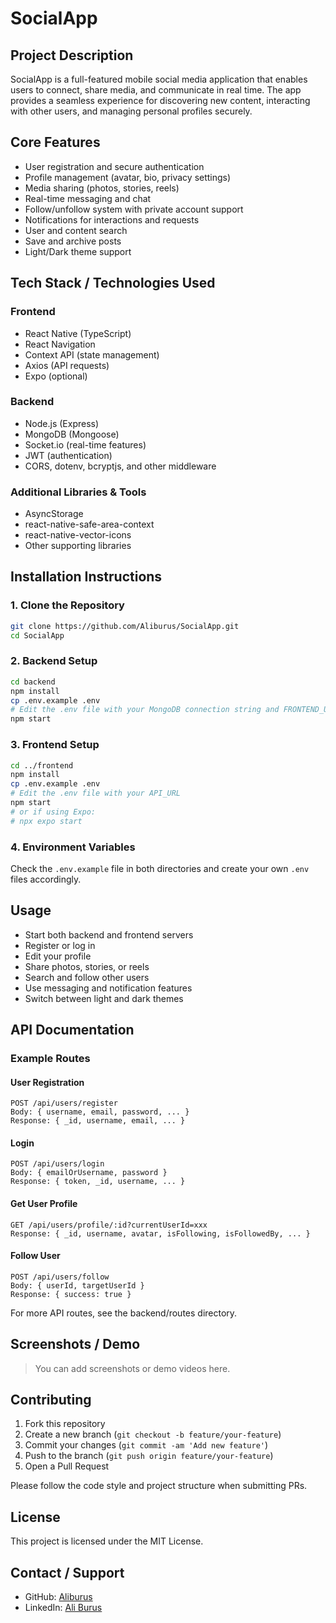 # SocialApp

## Project Description

SocialApp is a full-featured mobile social media application that enables users to connect, share media, and communicate in real time. The app provides a seamless experience for discovering new content, interacting with other users, and managing personal profiles securely.

## Core Features

- User registration and secure authentication
- Profile management (avatar, bio, privacy settings)
- Media sharing (photos, stories, reels)
- Real-time messaging and chat
- Follow/unfollow system with private account support
- Notifications for interactions and requests
- User and content search
- Save and archive posts
- Light/Dark theme support

## Tech Stack / Technologies Used

### Frontend

- React Native (TypeScript)
- React Navigation
- Context API (state management)
- Axios (API requests)
- Expo (optional)

### Backend

- Node.js (Express)
- MongoDB (Mongoose)
- Socket.io (real-time features)
- JWT (authentication)
- CORS, dotenv, bcryptjs, and other middleware

### Additional Libraries & Tools

- AsyncStorage
- react-native-safe-area-context
- react-native-vector-icons
- Other supporting libraries

## Installation Instructions

### 1. Clone the Repository

```sh
git clone https://github.com/Aliburus/SocialApp.git
cd SocialApp
```

### 2. Backend Setup

```sh
cd backend
npm install
cp .env.example .env
# Edit the .env file with your MongoDB connection string and FRONTEND_URL
npm start
```

### 3. Frontend Setup

```sh
cd ../frontend
npm install
cp .env.example .env
# Edit the .env file with your API_URL
npm start
# or if using Expo:
# npx expo start
```

### 4. Environment Variables

Check the `.env.example` file in both directories and create your own `.env` files accordingly.

## Usage

- Start both backend and frontend servers
- Register or log in
- Edit your profile
- Share photos, stories, or reels
- Search and follow other users
- Use messaging and notification features
- Switch between light and dark themes

## API Documentation

### Example Routes

#### User Registration

```
POST /api/users/register
Body: { username, email, password, ... }
Response: { _id, username, email, ... }
```

#### Login

```
POST /api/users/login
Body: { emailOrUsername, password }
Response: { token, _id, username, ... }
```

#### Get User Profile

```
GET /api/users/profile/:id?currentUserId=xxx
Response: { _id, username, avatar, isFollowing, isFollowedBy, ... }
```

#### Follow User

```
POST /api/users/follow
Body: { userId, targetUserId }
Response: { success: true }
```

For more API routes, see the backend/routes directory.

## Screenshots / Demo

> You can add screenshots or demo videos here.

## Contributing

1. Fork this repository
2. Create a new branch (`git checkout -b feature/your-feature`)
3. Commit your changes (`git commit -am 'Add new feature'`)
4. Push to the branch (`git push origin feature/your-feature`)
5. Open a Pull Request

Please follow the code style and project structure when submitting PRs.

## License

This project is licensed under the MIT License.

## Contact / Support

- GitHub: [Aliburus](https://github.com/Aliburus)
- LinkedIn: [Ali Burus](https://linkedin.com/in/aliburus)
